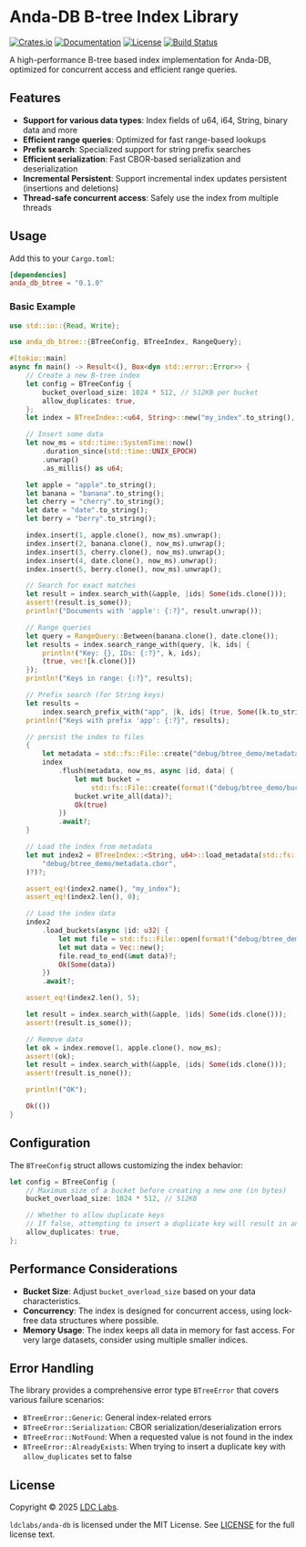 # Anda-DB B-tree Index Library

[![Crates.io](https://img.shields.io/crates/v/anda_db_btree)](https://crates.io/crates/anda_db_btree)
[![Documentation](https://docs.rs/anda_db_btree/badge.svg)](https://docs.rs/anda_db_btree)
[![License](https://img.shields.io/badge/license-MIT-blue.svg)](LICENSE)
[![Build Status](https://github.com/ldclabs/anda-db/actions/workflows/test.yml/badge.svg)](https://github.com/ldclabs/anda-db/actions)

A high-performance B-tree based index implementation for Anda-DB, optimized for concurrent access and efficient range queries.

## Features

- **Support for various data types**: Index fields of u64, i64, String, binary data and more
- **Efficient range queries**: Optimized for fast range-based lookups
- **Prefix search**: Specialized support for string prefix searches
- **Efficient serialization**: Fast CBOR-based serialization and deserialization
- **Incremental Persistent**: Support incremental index updates persistent (insertions and deletions)
- **Thread-safe concurrent access**: Safely use the index from multiple threads

## Usage

Add this to your `Cargo.toml`:

```toml
[dependencies]
anda_db_btree = "0.1.0"
```

### Basic Example

```rust
use std::io::{Read, Write};

use anda_db_btree::{BTreeConfig, BTreeIndex, RangeQuery};

#[tokio::main]
async fn main() -> Result<(), Box<dyn std::error::Error>> {
    // Create a new B-tree index
    let config = BTreeConfig {
        bucket_overload_size: 1024 * 512, // 512KB per bucket
        allow_duplicates: true,
    };
    let index = BTreeIndex::<u64, String>::new("my_index".to_string(), Some(config));

    // Insert some data
    let now_ms = std::time::SystemTime::now()
        .duration_since(std::time::UNIX_EPOCH)
        .unwrap()
        .as_millis() as u64;

    let apple = "apple".to_string();
    let banana = "banana".to_string();
    let cherry = "cherry".to_string();
    let date = "date".to_string();
    let berry = "berry".to_string();

    index.insert(1, apple.clone(), now_ms).unwrap();
    index.insert(2, banana.clone(), now_ms).unwrap();
    index.insert(3, cherry.clone(), now_ms).unwrap();
    index.insert(4, date.clone(), now_ms).unwrap();
    index.insert(5, berry.clone(), now_ms).unwrap();

    // Search for exact matches
    let result = index.search_with(&apple, |ids| Some(ids.clone()));
    assert!(result.is_some());
    println!("Documents with 'apple': {:?}", result.unwrap());

    // Range queries
    let query = RangeQuery::Between(banana.clone(), date.clone());
    let results = index.search_range_with(query, |k, ids| {
        println!("Key: {}, IDs: {:?}", k, ids);
        (true, vec![k.clone()])
    });
    println!("Keys in range: {:?}", results);

    // Prefix search (for String keys)
    let results =
        index.search_prefix_with("app", |k, ids| (true, Some((k.to_string(), ids.clone()))));
    println!("Keys with prefix 'app': {:?}", results);

    // persist the index to files
    {
        let metadata = std::fs::File::create("debug/btree_demo/metadata.cbor")?;
        index
            .flush(metadata, now_ms, async |id, data| {
                let mut bucket =
                    std::fs::File::create(format!("debug/btree_demo/bucket_{id}.cbor"))?;
                bucket.write_all(data)?;
                Ok(true)
            })
            .await?;
    }

    // Load the index from metadata
    let mut index2 = BTreeIndex::<String, u64>::load_metadata(std::fs::File::open(
        "debug/btree_demo/metadata.cbor",
    )?)?;

    assert_eq!(index2.name(), "my_index");
    assert_eq!(index2.len(), 0);

    // Load the index data
    index2
        .load_buckets(async |id: u32| {
            let mut file = std::fs::File::open(format!("debug/btree_demo/bucket_{id}.cbor"))?;
            let mut data = Vec::new();
            file.read_to_end(&mut data)?;
            Ok(Some(data))
        })
        .await?;

    assert_eq!(index2.len(), 5);

    let result = index.search_with(&apple, |ids| Some(ids.clone()));
    assert!(result.is_some());

    // Remove data
    let ok = index.remove(1, apple.clone(), now_ms);
    assert!(ok);
    let result = index.search_with(&apple, |ids| Some(ids.clone()));
    assert!(result.is_none());

    println!("OK");

    Ok(())
}
```

## Configuration

The `BTreeConfig` struct allows customizing the index behavior:

```rust
let config = BTreeConfig {
    // Maximum size of a bucket before creating a new one (in bytes)
    bucket_overload_size: 1024 * 512, // 512KB

    // Whether to allow duplicate keys
    // If false, attempting to insert a duplicate key will result in an error
    allow_duplicates: true,
};
```

## Performance Considerations

- **Bucket Size**: Adjust `bucket_overload_size` based on your data characteristics.
- **Concurrency**: The index is designed for concurrent access, using lock-free data structures where possible.
- **Memory Usage**: The index keeps all data in memory for fast access. For very large datasets, consider using multiple smaller indices.

## Error Handling

The library provides a comprehensive error type `BTreeError` that covers various failure scenarios:

- `BTreeError::Generic`: General index-related errors
- `BTreeError::Serialization`: CBOR serialization/deserialization errors
- `BTreeError::NotFound`: When a requested value is not found in the index
- `BTreeError::AlreadyExists`: When trying to insert a duplicate key with `allow_duplicates` set to false

## License
Copyright © 2025 [LDC Labs](https://github.com/ldclabs).

`ldclabs/anda-db` is licensed under the MIT License. See [LICENSE](../../LICENSE) for the full license text.